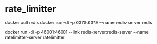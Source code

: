 # rate_limitter

docker pull redis
docker run -di -p 6379:6379 --name redis-server redis

docker run -di -p 46001:46001 --link redis-server:redis-server --name ratelimitter-server ratelimitter
